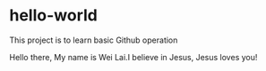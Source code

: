 # hello-world
This project is to learn basic Github operation

Hello there, My name is Wei Lai.I believe in Jesus, Jesus loves you!
